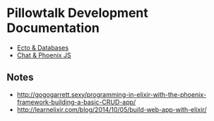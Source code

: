 # Pillowtalk Development Documentation

* [Ecto & Databases](https://github.com/lpil/pillowtalk.ex/blob/master/doc/ecto_and_databases.md)
* [Chat & Phoenix JS](https://github.com/lpil/pillowtalk.ex/blob/master/doc/chat_and_phoenix_js.md)

## Notes

* http://gogogarrett.sexy/programming-in-elixir-with-the-phoenix-framework-building-a-basic-CRUD-app/
* http://learnelixir.com/blog/2014/10/05/build-web-app-with-elixir/
